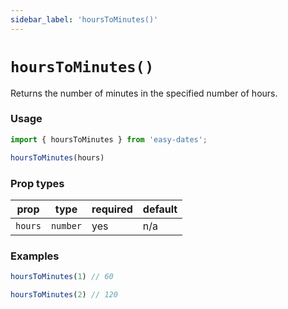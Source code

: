 ```yaml
---
sidebar_label: 'hoursToMinutes()'
---
```


# `hoursToMinutes()`
Returns the number of minutes in the specified number of hours.

### Usage
```javascript
import { hoursToMinutes } from 'easy-dates';

hoursToMinutes(hours)
```

### Prop types

| prop    | type     | required | default |
|---------|----------|----------|---------|
| `hours` | `number` | yes      | n/a     |

### Examples
```javascript
hoursToMinutes(1) // 60
```

```javascript
hoursToMinutes(2) // 120
```


